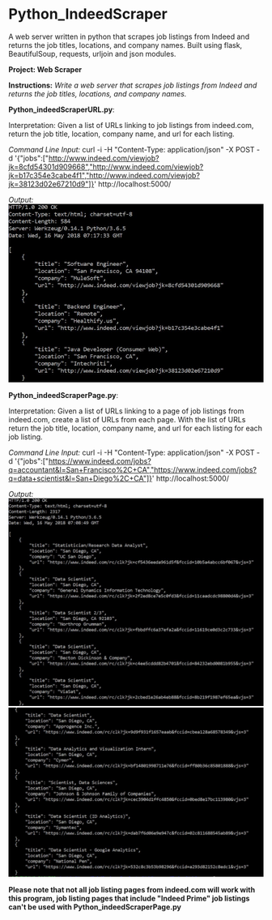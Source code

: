 # Python_IndeedScraper
A web server written in python that scrapes job listings from Indeed and returns the job titles, locations, and company names. Built using flask, BeautifulSoup, requests, urljoin and json modules.

**Project: Web Scraper**

**Instructions:**
*Write a web server that scrapes job listings from Indeed and returns the job titles, locations, and company names.* 

**Python_indeedScraperURL.py**:

Interpretation: Given a list of URLs linking to job listings from indeed.com, return the job title, location, company name, and url for each listing.

*Command Line Input:* curl -i -H "Content-Type: application/json" -X POST -d '{"jobs":["http://www.indeed.com/viewjob?jk=8cfd54301d909668","http://www.indeed.com/viewjob?jk=b17c354e3cabe4f1","http://www.indeed.com/viewjob?jk=38123d02e67210d9"]}' http://localhost:5000/

*Output:* 
![My image](https://github.com/bobbyky/IndeedWebScraper/blob/master/Images/out3.JPG)


**Python_indeedScraperPage.py**:

Interpretation: Given a list of URLs linking to a page of job listings from indeed.com, create a list of URLs from each page. With the list of URLs return the job title, location, company name, and url for each listing for each job listing.

*Command Line Input:* curl -i -H "Content-Type: application/json" -X POST -d '{"jobs":["https://www.indeed.com/jobs?q=accountant&l=San+Francisco%2C+CA","https://www.indeed.com/jobs?q=data+scientist&l=San+Diego%2C+CA"]}' http://localhost:5000/

*Output:*
![My image](https://github.com/bobbyky/IndeedWebScraper/blob/master/Images/out1.JPG)
![My image](https://github.com/bobbyky/IndeedWebScraper/blob/master/Images/out2.JPG)

**Please note that not all job listing pages from indeed.com will work with this program, job listing pages that include "Indeed Prime" job listings can't be used with Python_indeedScraperPage.py**
